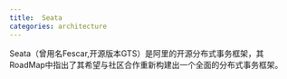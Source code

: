 ```yaml
---
title:  Seata
categories: architecture
---
```

Seata（曾用名Fescar,开源版本GTS）是阿里的开源分布式事务框架，其RoadMap中指出了其希望与社区合作重新构建出一个全面的分布式事务框架。